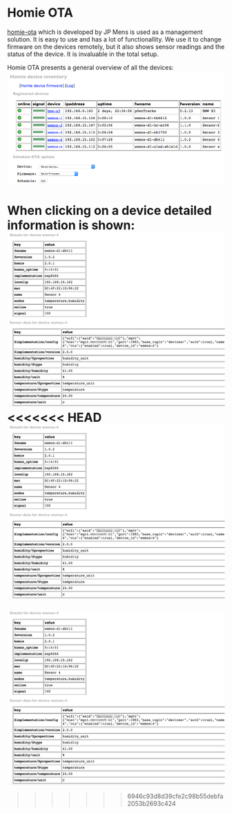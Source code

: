 # Homie OTA
[homie-ota](https://github.com/jpmens/homie-ota) which is developed by JP Mens is used as a management solution. It is easy to use and has a lot of functionallity. We use it to change firmware on the devices remotely, but it also shows sensor readings and the status of the device. It is invaluable in the total setup.

Homie OTA presents a general overview of all the devices:
![Homie devices](Images/Homie_devices.png)

When clicking on a device detailed information is shown:
![Homie device details](Images/Homie_device_-_wemos-4.png)<<<<<<< HEAD
![Homie device details](Images/Homie_device_-_wemos-4.png)
=======
![Homie device details](Images/Homie_device_-_wemos-4.png)
>>>>>>> 6946c93d8d39cfe2c98b55debfa2053b2693c424
